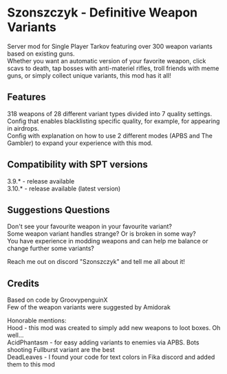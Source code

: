 # Szonszczyk - Definitive Weapon Variants

Server mod for Single Player Tarkov featuring over 300 weapon variants based on existing guns.  
Whether you want an automatic version of your favorite weapon, click scavs to death, tap bosses with anti-materiel rifles, troll friends with meme guns, or simply collect unique variants, this mod has it all!

## Features

318 weapons of 28 different variant types divided into 7 quality settings.  
Config that enables blacklisting specific quality, for example, for appearing in airdrops.  
Config with explanation on how to use 2 different modes (APBS and The Gambler) to expand your experience with this mod.

## Compatibility with SPT versions

3.9.* - release available  
3.10.* - release available (latest version)

## Suggestions Questions

Don't see your favourite weapon in your favourite variant?   
Some weapon variant handles strange? Or is broken in some way?  
You have experience in modding weapons and can help me balance or change further some variants?

Reach me out on discord "Szonszczyk" and tell me all about it!

## Credits

Based on code by GroovypenguinX  
Few of the weapon variants were suggested by Amidorak

Honorable mentions:  
Hood - this mod was created to simply add new weapons to loot boxes. Oh well...  
AcidPhantasm - for easy adding variants to enemies via APBS. Bots shooting Fullburst variant are the best  
DeadLeaves - I found your code for text colors in Fika discord and added them to this mod

